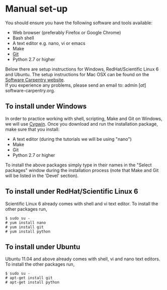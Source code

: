 # Manual set-up

You should ensure you have the following software and tools available: 

* Web browser (preferably Firefox or Google Chrome)
* Bash shell
* A text editor e.g. nano, vi or emacs
* Make
* [Git](http://git-scm.com/)
* Python 2.7 or higher

Below there are setup instructions for Windows, RedHat/Scientific Linux 6 and Ubuntu. The setup instructions for Mac OSX can be found on the [Software Carpentry website](http://software-carpentry.org/setup/osx.html).  
If you experience any problems, please send an email to: admin [_at_] software-carpentry.org.

## To install under Windows 

In order to practice working with shell, scripting, Make and Git on Windows, we will use [Cygwin](http://www.cygwin.com/]).
Once you download and run the installation package, make sure that you install:
* A text editor (during the tutorials we will be using "nano")
* Make
* Git
* Python 2.7 or higher

To install the above packages simply type in their names in the "Select packages" window during the installation process (note that Make and Git will be listed in the 'Devel' section).

## To install under RedHat/Scientific Linux 6

Scientific Linux 6 already comes with shell and vi text editor. To install the other packages run,

    $ sudo su -
    # yum install nano
    # yum install git
    # yum install python
    
## To install under Ubuntu

Ubuntu 11.04 and above already comes with shell, vi and nano text editors. To install the other packages run,

    $ sudo su -
    # apt-get install git
    # apt-get install python
   
